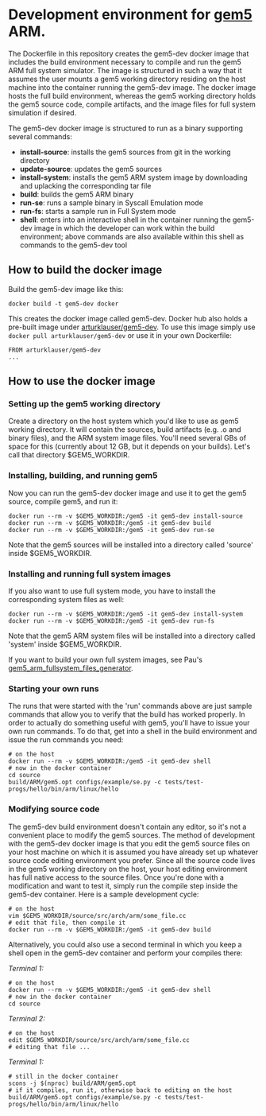 # Development environment for [gem5](http://gem5.org) ARM.
The Dockerfile in this repository creates the gem5-dev docker image that
includes the build environment necessary to compile and run the gem5 ARM
full system simulator. The image is structured in such a way that it assumes
the user mounts a gem5 working directory residing on the host machine into
the container running the gem5-dev image. The docker image hosts the full
build environment, whereas the gem5 working directory holds the gem5 source
code, compile artifacts, and the image files for full system simulation if
desired.

The gem5-dev docker image is structured to run as a binary supporting several
commands:
  * **install-source**: installs the gem5 sources from git in the working
     directory
  * **update-source**: updates the gem5 sources
  * **install-system**: installs the gem5 ARM system image by downloading and
    uplacking the corresponding tar file
  * **build**: builds the gem5 ARM binary
  * **run-se**: runs a sample binary in Syscall Emulation mode
  * **run-fs**: starts a sample run in Full System mode
  * **shell**: enters into an interactive shell in the container running the
    gem5-dev image in which the developer can work within the build
    environment; above commands are also available within this shell as
    commands to the gem5-dev tool

## How to build the docker image
Build the gem5-dev image like this:
```
docker build -t gem5-dev docker
```
This creates the docker image called gem5-dev. 
Docker hub also holds a pre-built image under [arturklauser/gem5-dev](https://hub.docker.com/r/arturklauser/gem5-dev/). To use this image simply use `docker pull arturklauser/gem5-dev` or use it in your own Dockerfile:
```
FROM arturklauser/gem5-dev
...
```

## How to use the docker image
### Setting up the gem5 working directory
Create a directory on the host system which you'd like to use as gem5
working directory. It will contain the sources, build artifacts (e.g. .o and
binary files), and the ARM system image files. You'll need several GBs of
space for this (currently about 12 GB, but it depends on your builds). 
Let's call that directory $GEM5_WORKDIR.

### Installing, building, and running gem5
Now you can run the gem5-dev docker image and use it to get the gem5 source,
compile gem5, and run it:
```
docker run --rm -v $GEM5_WORKDIR:/gem5 -it gem5-dev install-source
docker run --rm -v $GEM5_WORKDIR:/gem5 -it gem5-dev build
docker run --rm -v $GEM5_WORKDIR:/gem5 -it gem5-dev run-se
```
Note that the gem5 sources will be installed into a directory called
'source' inside $GEM5_WORKDIR.

### Installing and running full system images
If you also want to use full system mode, you have to install the
corresponding system files as well:
```
docker run --rm -v $GEM5_WORKDIR:/gem5 -it gem5-dev install-system
docker run --rm -v $GEM5_WORKDIR:/gem5 -it gem5-dev run-fs
```
Note that the gem5 ARM system files will be installed into a directory called
'system' inside $GEM5_WORKDIR.

If you want to build your own full system images, see Pau's
[gem5_arm_fullsystem_files_generator](https://github.com/metempsy/gem5_arm_fullsystem_files_generator).

### Starting your own runs
The runs that were started with the 'run' commands above are just sample
commands that allow you to verify that the build has worked properly. In
order to actually do something useful with gem5, you'll have to issue your
own run commands. To do that, get into a shell in the build environment and
issue the run commands you need:
```
# on the host
docker run --rm -v $GEM5_WORKDIR:/gem5 -it gem5-dev shell
# now in the docker container
cd source
build/ARM/gem5.opt configs/example/se.py -c tests/test-progs/hello/bin/arm/linux/hello
```

### Modifying source code
The gem5-dev build environment doesn't contain any editor, so it's not a
convenient place to modify the gem5 sources. The method of development with
the gem5-dev docker image is that you edit the gem5 source files on your
host machine on which it is assumed you have already set up whatever source
code editing environment you prefer. Since all the source code lives in the
gem5 working directory on the host, your host editing environment has full
native access to the source files. Once you're done with a modification and
want to test it, simply run the compile step inside the gem5-dev container.
Here is a sample development cycle:
```
# on the host
vim $GEM5_WORKDIR/source/src/arch/arm/some_file.cc
# edit that file, then compile it
docker run --rm -v $GEM5_WORKDIR:/gem5 -it gem5-dev build
```

Alternatively, you could also use a second terminal in which you keep a
shell open in the gem5-dev container and perform your compiles there:

*Terminal 1:*
```
# on the host
docker run --rm -v $GEM5_WORKDIR:/gem5 -it gem5-dev shell
# now in the docker container
cd source
```
*Terminal 2:*
```
# on the host
edit $GEM5_WORKDIR/source/src/arch/arm/some_file.cc
# editing that file ...
```
*Terminal 1:*
```
# still in the docker container
scons -j $(nproc) build/ARM/gem5.opt
# if it compiles, run it, otherwise back to editing on the host
build/ARM/gem5.opt configs/example/se.py -c tests/test-progs/hello/bin/arm/linux/hello
```
